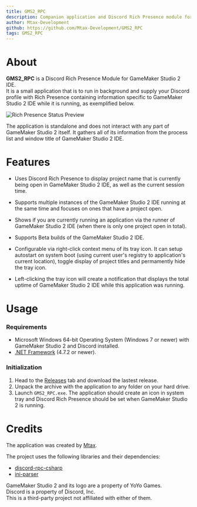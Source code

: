 ```yaml
---
title: GMS2_RPC
description: Companion application and Discord Rich Presence module for GameMaker.
author: Mtax-Development
github: https://github.com/Mtax-Development/GMS2_RPC
tags: GMS2_RPC
---
```

# About
**GMS2_RPC** is a Discord Rich Presence Module for GameMaker Studio 2 IDE.     
It is a small application that is to run in background and supply your Discord profile with Rich Presence containing information specific to GameMaker Studio 2 IDE while it is running, as exemplified below.

![Rich Presence Status Preview](https://i.imgur.com/fWmYior.png)

The application is standalone and does not interact with any part of GameMaker Studio 2 itself. It gathers all of its information from the process list and window title of GameMaker Studio 2 IDE.


# Features

* Uses Discord Rich Presence to display project name that is currently being open in GameMaker Studio 2 IDE, as well as the current session time.
* Supports multiple instances of the GameMaker Studio 2 IDE running at the same time and focuses on ones that have a project open.
* Shows if you are currently running an application via the runner of GameMaker Studio 2 IDE (when there is only one project open in total).
* Supports Beta builds of the GameMaker Studio 2 IDE.

* Configurable via right-click context menu of its tray icon. It can setup autostart on system boot (using current user's registry to application's current location), toggle display of project titles and permamently hide the tray icon.
* Left-clicking the tray icon will create a notification that displays the total uptime of GameMaker Studio 2 IDE while this application was running.


# Usage

### Requirements

* Microsoft Windows 64-bit Operating System (Windows 7 or newer) with GameMaker Studio 2 and Discord installed.
* [.NET Framework](https://dotnet.microsoft.com/download/dotnet-framework) (4.7.2 or newer).

### Initialization

1. Head to the [Releases](https://github.com/Git-Mtax/GMS2_RPC/releases) tab and download the lastest release.
2. Unpack the archive with the application to any folder on your hard drive.
3. Launch `GMS2_RPC.exe`. The application should create an icon in system tray and Discord Rich Presence should be set when GameMaker Studio 2 is running.


# Credits

The application was created by [Mtax](https://github.com/Git-Mtax).

The project uses the following libraries and their dependencies:     
* [discord-rpc-csharp](https://github.com/Lachee/discord-rpc-csharp)
* [ini-parser](https://github.com/rickyah/ini-parser)

GameMaker Studio 2 and its logo are a property of YoYo Games.    
Discord is a property of Discord, Inc.    
This is a third-party project not affiliated with either of them.

    